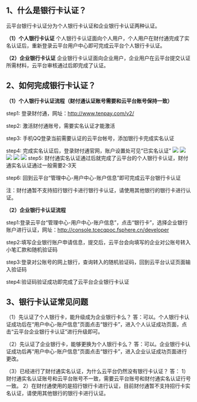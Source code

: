 ## 1、什么是银行卡认证？

云平台银行卡认证分为个人银行卡认证和企业银行卡认证两种认证。

**（1）个人银行卡认证**
个人银行卡认证面向个人用户，个人用户在财付通完成了实名认证后，重新登录云平台用户中心即可完成云平台个人银行卡认证。

**（2）企业银行卡认证**
企业银行卡认证面向企业用户，企业用户在云平台提交认证所需材料，云平台审核通过后即完成了认证。

## 2、如何完成银行卡认证？

**（1）个人银行卡认证流程（财付通认证账号需要和云平台账号保持一致）**

step1: 登录财付通，网址：http://www.tenpay.com/v2/

step2: 激活财付通账号，需要实名认证才能激活

step3: 手机QQ登录当前需要认证的云平台帐号，添加银行卡完成实名认证

step4: 完成实名认证后，登录财付通官网，账户设置处可见“已实名认证”
![](http://imgcache.tcecqpoc.fsphere.cn/image/mccdn.qcloud.com/static/img/67cc0e00f04a308860538659975f2611/1.png)
![](http://imgcache.tcecqpoc.fsphere.cn/image/mccdn.qcloud.com/static/img/8f6196aef794139448ecd699111d1f35/2.png)
![](http://imgcache.tcecqpoc.fsphere.cn/image/mccdn.qcloud.com/static/img/7c8fab6cc3cf0909aee1339e012c0822/3.png)
![](http://imgcache.tcecqpoc.fsphere.cn/image/mccdn.qcloud.com/static/img/41fd062a0460cd4bfd0f66e6209ef5fd/4.png)
![](http://imgcache.tcecqpoc.fsphere.cn/image/mccdn.qcloud.com/static/img/e8f1534fe74aeda492b2976568c8b961/5.png)
step5: 财付通实名认证通过后就完成了云平台的个人银行卡认证，财付通实名认证通过一般需要2-3天

step6: 回到云平台“管理中心-用户中心-账户信息”即可完成云平台银行卡认证

注：财付通暂不支持招行银行卡进行银行卡认证，请使用其他银行的银行卡进行认证。

**（2）企业银行卡认证流程**

step1:登录云平台“管理中心-用户中心-账户信息”，点击“银行卡”，选择企业银行账户进行认证，网址：http://console.tcecqpoc.fsphere.cn/developer

step2:填写企业银行账户申请信息，提交后，云平台会向填写的企业对公账号转入小笔汇款和随机验证码

step3:登录对公账号的网上银行，查询转入的随机验证码，回到云平台认证页面输入验证码

step4:验证码验证成功即完成了云平台企业银行卡认证

## 3、银行卡认证常见问题

（1）先认证了个人银行卡，能升级成为企业银行卡么？
答：可以。个人银行卡认证成功后在“用户中心-账户信息”页面点击“银行卡”，进入个人认证成功页面，点击“云平台企业银行卡认证”进行升级即可。

（2）先认证了企业银行卡，能够更换为个人银行卡么？
答：可以。企业银行卡认证成功后再“用户中心-账户信息”页面点击“银行卡”，进入企业认证成功页面进行更改。

（3）已经进行了财付通实名认证，为什么云平台仍然没有银行卡认证？
答：
1）财付通实名认证账号和云平台账号不一致，需要云平台账号和财付通实名认证行号一致。
2）在财付通使用的是招行银行卡进行认证，目前财付通暂不支持招行卡实名认证，请使用其他银行的银行卡进行认证。